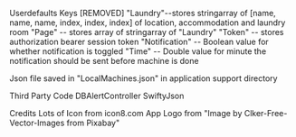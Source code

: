 Userdefaults Keys
[REMOVED]  "Laundry"--stores stringarray of [name, name, name, index, index, index] of location, accommodation and laundry room
"Page" -- stores array of stringarray of "Laundry" 
"Token" -- stores authorization bearer session token
"Notification" -- Boolean value for whether notification is toggled
"Time" -- Double value for minute the notification should be sent before machine is done

Json file saved in "LocalMachines.json" in application support directory

Third Party Code
DBAlertController
SwiftyJson

Credits
Lots of Icon from icon8.com
App Logo from "Image by Clker-Free-Vector-Images from Pixabay"

